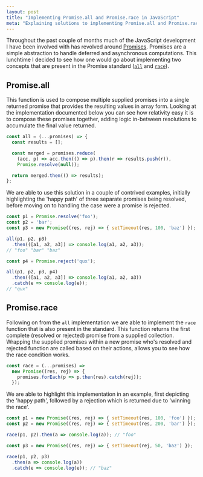 ```yaml
---
layout: post
title: "Implementing Promise.all and Promise.race in JavaScript"
meta: "Explaining solutions to implementing Promise.all and Promise.race in JavaScript"
---
```


Throughout the past couple of months much of the JavaScript development I have been involved with has revolved around [Promises](https://developer.mozilla.org/en-US/docs/Web/JavaScript/Reference/Global_Objects/Promise).
Promises are a simple abstraction to handle deferred and asynchronous computations.
This lunchtime I decided to see how one would go about implementing two concepts that are present in the Promise standard ([`all`](https://developer.mozilla.org/en-US/docs/Web/JavaScript/Reference/Global_Objects/Promise/all) and [`race`](https://developer.mozilla.org/en-US/docs/Web/JavaScript/Reference/Global_Objects/Promise/race)).
<!--more-->

## Promise.all

This function is used to compose multiple supplied promises into a single returned promise that provides the resulting values in array form.
Looking at the implementation documented below you can see how relativity easy it is to compose these promises together, adding logic in-between resolutions to accumulate the final value returned.

```js
const all = (...promises) => {
  const results = [];

  const merged = promises.reduce(
    (acc, p) => acc.then(() => p).then(r => results.push(r)),
    Promise.resolve(null));

  return merged.then(() => results);
};
```

We are able to use this solution in a couple of contrived examples, initially highlighting the 'happy path' of three separate promises being resolved, before moving on to handling the case were a promise is rejected.

```js
const p1 = Promise.resolve('foo');
const p2 = 'bar';
const p3 = new Promise((res, rej) => { setTimeout(res, 100, 'baz') });

all(p1, p2, p3)
  .then(([a1, a2, a3]) => console.log(a1, a2, a3));
// "foo" "bar" "baz"

const p4 = Promise.reject('qux');

all(p1, p2, p3, p4)
  .then(([a1, a2, a3]) => console.log(a1, a2, a3))
  .catch(e => console.log(e));
// "qux"
```

## Promise.race

Following on from the `all` implementation we are able to implement the `race` function that is also present in the standard.
This function returns the first complete (resolved or rejected) promise from a supplied collection.
Wrapping the supplied promises within a new promise who's resolved and rejected function are called based on their actions, allows you to see how the race condition works.

```js
const race = (...promises) =>
  new Promise((res, rej) => {
    promises.forEach(p => p.then(res).catch(rej));
  });
```

We are able to highlight this implementation in an example, first depicting the 'happy path', followed by a rejection which is returned due to 'winning the race'.

```js
const p1 = new Promise((res, rej) => { setTimeout(res, 100, 'foo') });
const p2 = new Promise((res, rej) => { setTimeout(res, 200, 'bar') });

race(p1, p2).then(a => console.log(a)); // "foo"

const p3 = new Promise((res, rej) => { setTimeout(rej, 50, 'baz') });

race(p1, p2, p3)
  .then(a => console.log(a))
  .catch(e => console.log(e)); // "baz"
```
